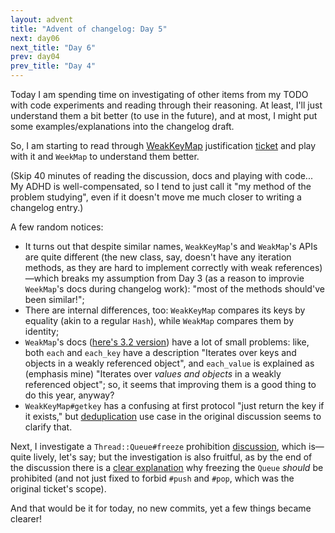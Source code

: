 ```yaml
---
layout: advent
title: "Advent of changelog: Day 5"
next: day06
next_title: "Day 6"
prev: day04
prev_title: "Day 4"
---
```


Today I am spending time on investigating of other items from my TODO with code experiments and reading through their reasoning. At least, I'll just understand them a bit better (to use in the future), and at most, I might put some examples/explanations into the changelog draft.

So, I am starting to read through [WeakKeyMap](https://docs.ruby-lang.org/en/master/ObjectSpace/WeakKeyMap.html) justification [ticket](https://bugs.ruby-lang.org/issues/18498) and play with it and `WeekMap` to understand them better.

(Skip 40 minutes of reading the discussion, docs and playing with code... My ADHD is well-compensated, so I tend to just call it "my method of the problem studying", even if it doesn't move me much closer to writing a changelog entry.)

A few random notices:

* It turns out that despite similar names, `WeakKeyMap`'s and `WeakMap`'s APIs are quite different (the new class, say, doesn't have any iteration methods, as they are hard to implement correctly with weak references)—which breaks my assumption from Day 3 (as a reason to improvie `WeekMap`'s docs during changelog work): "most of the methods should've been similar!";
* There are internal differences, too: `WeakKeyMap` compares its keys by equality (akin to a regular `Hash`), while `WeakMap` compares them by identity;
* `WeakMap`'s docs ([here's 3.2 version](https://docs.ruby-lang.org/en/3.2/ObjectSpace/WeakMap.html)) have a lot of small problems: like, both `each` and `each_key` have a description "Iterates over keys and objects in a weakly referenced object", and `each_value` is explained as (emphasis mine) "Iterates over _values and objects_ in a weakly referenced object"; so, it seems that improving them is a good thing to do this year, anyway?
* `WeakKeyMap#getkey` has a confusing at first protocol "just return the key if it exists," but [deduplication](https://bugs.ruby-lang.org/issues/18498#Deduplication-sets) use case in the original discussion seems to clarify that.

Next, I investigate a `Thread::Queue#freeze` prohibition [discussion](https://bugs.ruby-lang.org/issues/17146), which is— quite lively, let's say; but the investigation is also fruitful, as by the end of the discussion there is a [clear explanation](https://bugs.ruby-lang.org/issues/17146#note-15) why freezing the `Queue` _should_ be prohibited (and not just fixed to forbid `#push` and `#pop`, which was the original ticket's scope).

And that would be it for today, no new commits, yet a few things became clearer!
